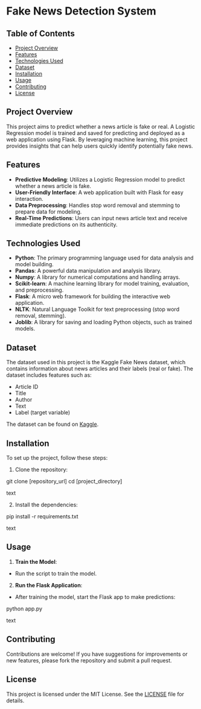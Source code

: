 # Fake News Detection System

## Table of Contents

- [Project Overview](#project-overview)
- [Features](#features)
- [Technologies Used](#technologies-used)
- [Dataset](#dataset)
- [Installation](#installation)
- [Usage](#usage)
- [Contributing](#contributing)
- [License](#license)

## Project Overview

This project aims to predict whether a news article is fake or real. A Logistic Regression model is trained and saved for predicting and deployed as a web application using Flask. By leveraging machine learning, this project provides insights that can help users quickly identify potentially fake news.

## Features

- **Predictive Modeling**: Utilizes a Logistic Regression model to predict whether a news article is fake.
- **User-Friendly Interface**: A web application built with Flask for easy interaction.
- **Data Preprocessing**: Handles stop word removal and stemming to prepare data for modeling.
- **Real-Time Predictions**: Users can input news article text and receive immediate predictions on its authenticity.

## Technologies Used

- **Python**: The primary programming language used for data analysis and model building.
- **Pandas**: A powerful data manipulation and analysis library.
- **Numpy**: A library for numerical computations and handling arrays.
- **Scikit-learn**: A machine learning library for model training, evaluation, and preprocessing.
- **Flask**: A micro web framework for building the interactive web application.
- **NLTK**: Natural Language Toolkit for text preprocessing (stop word removal, stemming).
- **Joblib**: A library for saving and loading Python objects, such as trained models.

## Dataset

The dataset used in this project is the Kaggle Fake News dataset, which contains information about news articles and their labels (real or fake). The dataset includes features such as:

- Article ID
- Title
- Author
- Text
- Label (target variable)

The dataset can be found on [Kaggle](https://www.kaggle.com/c/fake-news/data).

## Installation

To set up the project, follow these steps:

1.  Clone the repository:

git clone [repository_url]
cd [project_directory]

text

2.  Install the dependencies:

pip install -r requirements.txt

text

## Usage

1.  **Train the Model**:

*   Run the script to train the model.

2.  **Run the Flask Application**:

*   After training the model, start the Flask app to make predictions:

python app.py

text

## Contributing

Contributions are welcome! If you have suggestions for improvements or new features, please fork the repository and submit a pull request.

## License

This project is licensed under the MIT License. See the [LICENSE](LICENSE) file for details.
